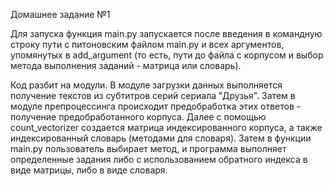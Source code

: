 Домашнее задание №1

Для запуска функция main.py запускается после введения в командную строку пути с питоновским файлом main.py и всех аргументов, упомянутых в add_argument (то есть, пути до файла с корпусом и выбор метода выполнения заданий - матрица или словарь).

Код разбит на модули. В модуле загрузки данных выполняется получение текстов из субтитров серий сериала "Друзья". Затем в модуле препроцессинга происходит предобработка этих ответов - получение предобработанного корпуса. Далее с помощью count_vectorizer создается матрица индексированного корпуса, а также индексированный словарь (методами для словаря). Затем в функции main.py пользователь выбирает метод, и программа выполняет определенные задания либо с использованием обратного индекса в виде матрицы, либо в виде словаря. 
